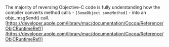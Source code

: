 The majority of reversing Objective-C code is fully understanding how the compiler converts method calls - ```[SomeObject someMethod]``` - into an objc_msgSend() call.
[https://developer.apple.com/library/mac/documentation/Cocoa/Reference/ObjCRuntimeRef/](https://developer.apple.com/library/mac/documentation/Cocoa/Reference/ObjCRuntimeRef/)
